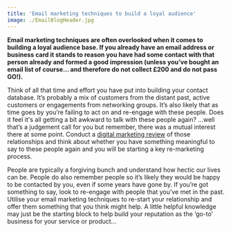 ```yaml
---
title: 'Email marketing techniques to build a loyal audience'
image: ./EmailBlogHeader.jpg
---
```


**Email marketing techniques are often overlooked when it comes to building a loyal audience base. If you already have an email address or business card it stands to reason you have had some contact with that person already and formed a good impression (unless you’ve bought an email list of course… and therefore do not collect £200 and do not pass GO!).**

Think of all that time and effort you have put into building your contact database. It’s probably a mix of customers from the distant past, active customers or engagements from networking groups. It’s also likely that as time goes by you’re failing to act on and re-engage with these people. Does it feel it's all getting a bit awkward to talk with these people again? …well that’s a judgement call for you but remember, there was a mutual interest there at some point. Conduct a [digital marketing review](https://ebp-copy.eblue-hosting.co.uk/services/digital-marketing-liverpool/) of those relationships and think about whether you have something meaningful to say to these people again and you will be starting a key re-marketing process.

People are typically a forgiving bunch and understand how hectic our lives can be. People do also remember people so it’s likely they would be happy to be contacted by you, even if some years have gone by. If you’re got something to say, look to re-engage with people that you’ve met in the past. Utilise your email marketing techniques to re-start your relationship and offer them something that you think might help. A little helpful knowledge may just be the starting block to help build your reputation as the ‘go-to’ business for your service or product…
